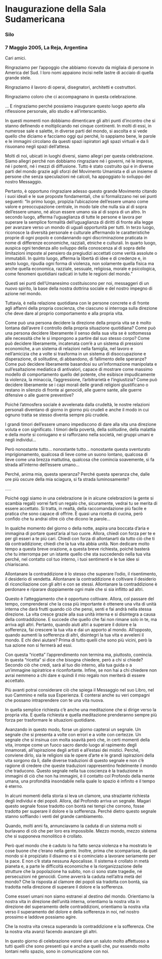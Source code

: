 # Inaugurazione della Sala Sudamericana

### Silo
### 7 Maggio 2005, La Reja, Argentina

Cari amici.

Ringraziamo per l’appoggio che abbiamo ricevuto da migliaia di persone in America del Sud. I loro nomi appaiono incisi nelle lastre di acciaio di quella grande stele.

Ringraziamo il lavoro di operai, disegnatori, architetti e costruttori.

Ringraziamo coloro che ci accompagnano in questa celebrazione.

… E ringraziamo perché possiamo inaugurare questo luogo aperto alla riflessione personale, allo studio e all’interscambio.

In questi momenti non dobbiamo dimenticare gli altri punti d’incontro che si stanno definendo e moltiplicando nei cinque continenti. In molti di essi, in numerose sale e salette, in diverse parti del mondo, si ascolta e si vede quello che diciamo e facciamo oggi qui perché, lo sappiamo bene, le parole e le immagini circolano da questi spazi ispiratori agli spazi virtuali e da lì risuonano negli spazi dell’attesa.

Molti di noi, ubicati in luoghi diversi, siamo allegri per questa celebrazione. Siamo allegri perché non dobbiamo ringraziare né i governi, né le imprese, né i potenti, né i mezzi di diffusione. Tutto è stato costruito qui e in diverse parti del mondo grazie agli sforzi del Movimento Umanista e di un insieme di persone che senza speculazioni né calcoli, ha appoggiato lo sviluppo del nostro Messaggio.

Pertanto, è opportuno ringraziare adesso questo grande Movimento citando i suoi ideali e le sue proposte fondamentali, che si formalizzano nei sei punti seguenti: “In primo luogo, propizia l’ubicazione dell’essere umano come valore e preoccupazione centrale, in modo tale che nulla sia al di sopra dell’essere umano, né alcun essere umano sia al di sopra di un altro. In secondo luogo, afferma l’uguaglianza di tutte le persone e lavora per superare la semplice formalità dell’uguaglianza di diritti di fronte alla legge per avanzare verso un mondo di uguali opportunità per tutti. In terzo luogo, riconosce la diversità personale e culturale affermando le caratteristiche proprie di ogni popolo e condannando ogni discriminazione praticata in nome di differenze economiche, razziali, etniche e culturali. In quarto luogo, auspica ogni tendenza allo sviluppo della conoscenza  al di sopra delle limitazioni imposte al pensiero da pregiudizi accettati come verità assolute o immutabili. In quinto luogo, afferma la libertà di idee e di credenze e, in sesto luogo, ripudia ogni forma di violenza, non solamente quella fisica ma anche quella economica, razziale, sessuale, religiosa, morale e psicologica, come fenomeni quotidiani radicati in tutte le regioni del mondo.”

Questi sei punti dell’Umanesimo costituiscono per noi, messaggeri di un nuovo spirito, la base della nostra dottrina sociale e del nostro impegno di azione nel mondo.

Tuttavia, è nella relazione quotidiana con le persone concrete e di fronte agli affanni della propria coscienza, che ciascuno si interroga sulla direzione che deve dare al proprio comportamento e alla propria vita.

Come può una persona decidere la direzione della propria vita se è molto lontana dall’avere il controllo della propria situazione quotidiana? Come può una persona decidere liberamente il senso della sua vita se è sottomessa alle necessità che le si impongono a partire dal suo stesso corpo? Come può decidere liberamente, incatenata com’è a un sistema di pressioni economiche, a un sistema di relazioni nella famiglia, nel lavoro e nell’amicizia che a volte si trasforma in un sistema di disoccupazione e disperazione, di solitudine, di abbandono, di fallimento delle speranze? Come può decidere liberamente basandosi su un’informazione manipolata e sull’esaltazione mediatica di antivalori, capace di mostrare come massimo modello di comportamento quello del potente, che esibisce impudicamente la violenza, la minaccia, l’aggressione, l’arbitrarietà e l’ingiustizia? Come può decidere liberamente se i capi morali delle grandi religioni giustificano o restano in silenzio di fronte ai genocidi, alle guerre sante, alle guerre difensive o alle guerre preventive?

Poiché l’atmosfera sociale è avvelenata dalla crudeltà, le nostre relazioni personali diventano di giorno in giorno  più crudeli e anche il modo in cui ognuno tratta se stesso diventa sempre più crudele.

I grandi timori dell’essere umano impediscono di dare alla vita una direzione voluta e con significato. I timori della povertà, della solitudine, della malattia e della morte si coniugano e si rafforzano nella società, nei gruppi umani e negli individui…

Però nonostante tutto… nonostante tutto… nonostante questa sventurato imprigionamento, qualcosa di lieve come un suono lontano, qualcosa di lieve come una brezza mattutina, qualcosa che comincia soavemente, si fa strada all’interno dell’essere umano…

Perché, anima mia, questa speranza? Perché questa speranza che, dalle ore più oscure della mia sciagura, si fa strada luminosamente?

…..

Poiché oggi siamo in una celebrazione (e in alcune celebrazioni la gente si scambia regali) vorrei farti un regalo che, sicuramente, vedrai tu se merita di essere accettato. Si tratta, in realtà, della raccomandazione più facile e pratica che sono capace di offrire. È quasi una ricetta di cucina, però confido che tu andrai oltre ciò che dicono le parole…

In qualche momento del giorno o della notte, aspira una boccata d’aria e immagina di portare quest’aria al tuo cuore. Allora, chiedi con forza per te e per gli esseri a te più cari. Chiedi con forza di allontanarti da tutto ciò che ti dà contraddizione; chiedi che la tua vita abbia unità. Non dedicare molto tempo a questa breve orazione, a questa breve richiesta, poiché basterà che tu interrompa per un istante quello che sta succedendo nella tua vita perché, nel contatto col tuo interno, i tuoi sentimenti e le tue idee si chiariscano.

Allontanare la contraddizione è lo stesso che superare l’odio, il risentimento, il desiderio di vendetta. Allontanare la contraddizione è coltivare il desiderio di riconciliazione con gli altri e con se stessi. Allontanare la contraddizione è perdonare e riparare doppiamente ogni male che si sia inflitto ad altri.

Questo è l’atteggiamento che è opportuno coltivare.  Allora, col passare del tempo, comprenderai che la cosa più importante è ottenere una vita di unità interna che darà frutti quando ciò che pensi, senti e fai andrà nella stessa direzione. La vita cresce grazie alla sua unità interna e si disintegra a causa della contraddizione. E succede che quello che fai non rimane solo in te, ma arriva agli altri. Pertanto, quando aiuti altri a superare il dolore e la sofferenza, fai crescere la tua vita e dai un apporto al mondo. All’opposto, quando aumenti la sofferenza di altri, disintegri la tua vita e avveleni il mondo. E chi devi aiutare? Prima di tutto quelli che sono più vicini, però la tua azione non si fermerà ad essi.

Con questa “ricetta” l’apprendimento non termina ma, piuttosto, comincia. In questa “ricetta” si dice che bisogna chiedere, però a chi si chiede? Secondo ciò che credi, sarà al tuo dio interno, alla tua guida o a un’immagine ispiratrice e riconfortante. Infine, se non hai a chi chiedere non avrai nemmeno a chi dare e quindi il mio regalo non meriterà di essere accettato.

Più avanti potrai considerare ciò che spiega il Messaggio nel suo Libro, nel suo Cammino e nella sua Esperienza. E conterai anche su veri compagni che possano intraprendere con te una vita nuova.

In quella semplice richiesta c’è anche una meditazione che si dirige verso la propria vita. E quella richiesta e quella meditazione prenderanno sempre più forza per trasformare le situazioni quotidiane.

Avanzando in questo modo, forse un giorno capterai un segnale. Un segnale che si presenta a volte con errori e a volte con certezze. Un segnale che si insinua con molta soavità però che, in certi momenti della vita, irrompe come un fuoco sacro dando luogo al rapimento degli innamorati, all’ispirazione degli artisti e all’estasi dei mistici. Perché, conviene dirlo, sia le religioni sia le opere d’arte e le grandi ispirazioni della vita sorgono da lì, dalle diverse traduzioni di questo segnale e non c’è ragione di credere che queste traduzioni rappresentino fedelmente il mondo che traducono. Questo segnale nella tua coscienza è la traduzione in immagini di ciò che non ha immagini, è il contatto col Profondo della mente umana, una profondità insondabile nella quale lo spazio è infinito e il tempo è eterno.

In alcuni momenti della storia si leva un clamore, una straziante richiesta degli individui e dei popoli. Allora, dal Profondo arriva un segnale.  Magari questo segnale fosse tradotto con bontà nei tempi che corrono, fosse tradotto per superare il dolore e la sofferenza. Perché dietro questo segnale stanno soffiando i venti del grande cambiamento.

Quando, molti anni fa, annunciavamo la caduta di un sistema molti si burlavano di ciò che per loro era impossibile. Mezzo mondo, mezzo sistema che si supponeva monolitico è crollato.

Però quel mondo che è caduto lo ha fatto senza violenza e ha mostrato le cose buone che c’erano nella gente. Inoltre, prima che scomparisse, da quel mondo si è propiziato il disarmo e si è cominciato a lavorare seriamente per la pace. E non c’è stata nessuna Apocalisse. Il sistema è crollato in metà pianeta e, a parte le difficoltà economiche e la riorganizzazione delle strutture che la popolazione ha subito, non ci sono state tragedie, né persecuzioni né genocidi. Come avverrà la caduta nell’altra metà del mondo? Che la risposta al clamore dei popoli sia tradotta con bontà, sia tradotta nella direzione di superare il dolore e la sofferenza.

Come esseri umani non siamo estranei al destino del mondo. Orientiamo la nostra vita in direzione dell’unità interna, orientiamo la nostra vita in direzione del superamento delle contraddizioni, orientiamo la nostra vita verso il superamento del dolore e della sofferenza in noi, nel nostro prossimo e laddove possiamo agire.

Che la nostra vita cresca superando la contraddizione e la sofferenza. Che la nostra vita avanzi facendo avanzare gli altri.

In questo giorno di celebrazione vorrei dare un saluto molto affettuoso a tutti quelli che sono presenti qui e anche a quelli che, pur essendo molto lontani nello spazio, sono in comunicazione con noi.
